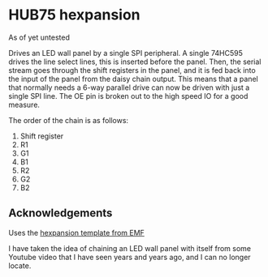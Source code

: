 # HUB75 hexpansion

As of yet untested

Drives an LED wall panel by a single SPI peripheral.
A single 74HC595 drives the line select lines, this is inserted before the panel.
Then, the serial stream goes through the shift registers in the panel, and it is fed back into the input of the panel from the daisy chain output.
This means that a panel that normally needs a 6-way parallel drive can now be driven with just a single SPI line.
The OE pin is broken out to the high speed IO for a good measure.

The order of the chain is as follows:
1. Shift register
2. R1
3. G1
4. B1
5. R2
6. G2
7. B2

## Acknowledgements

Uses the [hexpansion template from EMF](https://github.com/emfcamp/badge-2024-hardware/tree/main/hexpansion)

I have taken the idea of chaining an LED wall panel with itself from some Youtube video that I have seen years and years ago, and I can no longer locate.
